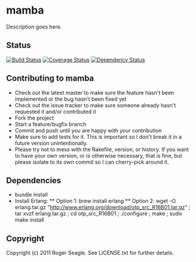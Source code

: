 # mamba

Description goes here.

## Status
[![Build Status](https://travis-ci.org/rogwfu/mamba.png)](https://travis-ci.org/rogwfu/mamba)
[![Coverage Status](https://coveralls.io/repos/rogwfu/mamba/badge.png)](https://coveralls.io/r/rogwfu/mamba)
[![Dependency Status](https://www.versioneye.com/user/projects/543603aab2a9c5dd3d000092/badge.svg?style=flat)](https://www.versioneye.com/user/projects/543603aab2a9c5dd3d000092)

## Contributing to mamba
 
* Check out the latest master to make sure the feature hasn't been implemented or the bug hasn't been fixed yet
* Check out the issue tracker to make sure someone already hasn't requested it and/or contributed it
* Fork the project
* Start a feature/bugfix branch
* Commit and push until you are happy with your contribution
* Make sure to add tests for it. This is important so I don't break it in a future version unintentionally.
* Please try not to mess with the Rakefile, version, or history. If you want to have your own version, or is otherwise necessary, that is fine, but please isolate to its own commit so I can cherry-pick around it.

## Dependencies
* bundle install
* Install Erlang:
** Option 1: brew install erlang
** Option 2: wget -O erlang.tar.gz "http://www.erlang.org/download/otp_src_R16B01.tar.gz" ; tar xvzf erlang.tar.gz ; cd otp_src_R16B01 ; ./configure ; make ; sudo make install 
 
## Copyright

Copyright (c) 2011 Roger Seagle. See LICENSE.txt for
further details.

